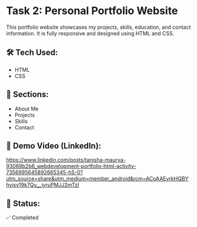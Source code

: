 # Task 2: Personal Portfolio Website

This portfolio website showcases my projects, skills, education, and contact information. It is fully responsive and designed using HTML and CSS.

## 🛠️ Tech Used:
- HTML
- CSS

## 📁 Sections:
- About Me
- Projects
- Skills
- Contact

## 🔗 Demo Video (LinkedIn):
https://www.linkedin.com/posts/tanisha-maurya-93069b2b6_webdevelopment-portfolio-html-activity-7356995645892665345-hS-0?utm_source=share&utm_medium=member_android&rcm=ACoAAEvrkHQBYhyisv19k7Qy__jyruPMJJ2mTzI 


## 📌 Status:
✅ Completed
